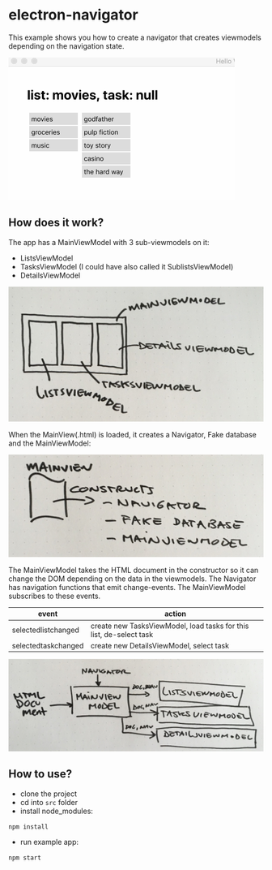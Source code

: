 # electron-navigator

This example shows you how to create a navigator that creates viewmodels depending on the navigation state.

![navigate](https://github.com/madeinouweland/electron-navigator/blob/master/wl.gif)

## How does it work?

The app has a MainViewModel with 3 sub-viewmodels on it:

- ListsViewModel
- TasksViewModel (I could have also called it SublistsViewModel)
- DetailsViewModel

![parts](https://github.com/madeinouweland/electron-navigator/blob/master/all.jpg)

When the MainView(.html) is loaded, it creates a Navigator, Fake database and the MainViewModel:

![parts](https://github.com/madeinouweland/electron-navigator/blob/master/mainview.jpg)

The MainViewModel takes the HTML document in the constructor so it can change the DOM depending on the data in the viewmodels. The Navigator has navigation functions that emit change-events. The MainViewModel subscribes to these events.

| event | action |
| --- | --- |
| selectedlistchanged | create new TasksViewModel, load tasks for this list, de-select task |
| selectedtaskchanged | create new DetailsViewModel, select task |

![parts](https://github.com/madeinouweland/electron-navigator/blob/master/nav.jpg)

## How to use?

- clone the project
- cd into `src` folder
- install node_modules:

```
npm install
```

- run example app:

```
npm start
```
